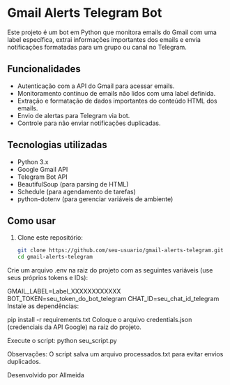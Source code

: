 # Gmail Alerts Telegram Bot

Este projeto é um bot em Python que monitora emails do Gmail com uma label específica, extrai informações importantes dos emails e envia notificações formatadas para um grupo ou canal no Telegram.

## Funcionalidades

- Autenticação com a API do Gmail para acessar emails.
- Monitoramento contínuo de emails não lidos com uma label definida.
- Extração e formatação de dados importantes do conteúdo HTML dos emails.
- Envio de alertas para Telegram via bot.
- Controle para não enviar notificações duplicadas.

## Tecnologias utilizadas

- Python 3.x
- Google Gmail API
- Telegram Bot API
- BeautifulSoup (para parsing de HTML)
- Schedule (para agendamento de tarefas)
- python-dotenv (para gerenciar variáveis de ambiente)

## Como usar

1. Clone este repositório:
   ```bash
   git clone https://github.com/seu-usuario/gmail-alerts-telegram.git
   cd gmail-alerts-telegram
Crie um arquivo .env na raiz do projeto com as seguintes variáveis (use seus próprios tokens e IDs):

GMAIL_LABEL=Label_XXXXXXXXXXXX
BOT_TOKEN=seu_token_do_bot_telegram
CHAT_ID=seu_chat_id_telegram
Instale as dependências:

pip install -r requirements.txt
Coloque o arquivo credentials.json (credenciais da API Google) na raiz do projeto.

Execute o script:
python seu_script.py

Observações:
O script salva um arquivo processados.txt para evitar envios duplicados.

Desenvolvido por Allmeida
